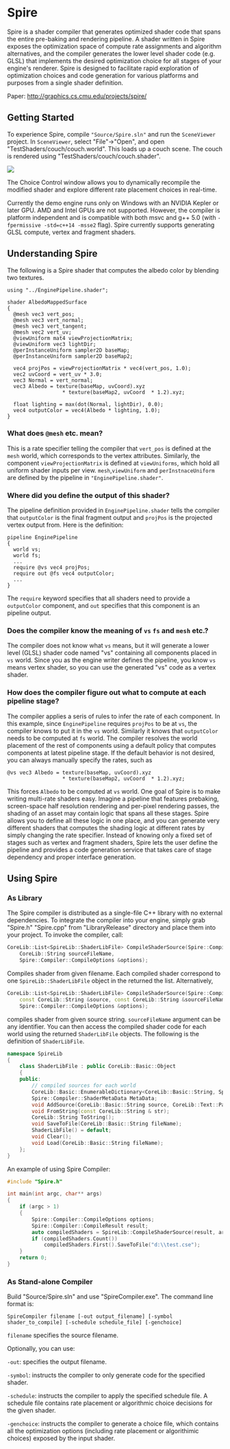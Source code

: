 # Spire
Spire is a shader compiler that generates optimized shader code that spans the entire pre-baking and rendering pipeline. A shader written in Spire exposes the optimization space of compute rate assignments and algorithm alternatives, and the compiler generates the lower level shader code (e.g. GLSL) that implements the desired optimization choice for all stages of your engine's renderer.  Spire is designed to facilitate rapid exploration of optimization choices and code generation for various platforms and purposes from a single shader definition.

Paper: http://graphics.cs.cmu.edu/projects/spire/

## Getting Started
To experience Spire, compile `"Source/Spire.sln"` and run the `SceneViewer` project. In `SceneViewer`, select "File"->"Open", and open "TestShaders/couch/couch.world". This loads up a couch scene. The couch is rendered using "TestShaders/couch/couch.shader".

![](https://github.com/csyonghe/Spire/blob/master/Docs/sceneViewer.jpg)

The Choice Control window allows you to dynamically recompile the modified shader and explore different rate placement choices in real-time.

Currently the demo engine runs only on Windows with an NVIDIA Kepler or later GPU. AMD and Intel GPUs are not supported. 
However, the compiler is platform independent and is compatible with both msvc and g++ 5.0 (with `-fpermissive -std=c++14 -msse2` flag). Spire currently supports generating GLSL compute, vertex and fragment shaders. 

## Understanding Spire
The following is a Spire shader that computes the albedo color by blending two textures.
```
using "../EnginePipeline.shader";

shader AlbedoMappedSurface
{
  @mesh vec3 vert_pos;
  @mesh vec3 vert_normal;
  @mesh vec3 vert_tangent;
  @mesh vec2 vert_uv; 
  @viewUniform mat4 viewProjectionMatrix;
  @viewUniform vec3 lightDir;
  @perInstanceUniform sampler2D baseMap;
  @perInstanceUniform sampler2D baseMap2;
	
  vec4 projPos = viewProjectionMatrix * vec4(vert_pos, 1.0);
  vec2 uvCoord = vert_uv * 3.0;
  vec3 Normal = vert_normal;
  vec3 Albedo = texture(baseMap, uvCoord).xyz 
	              * texture(baseMap2, uvCoord  * 1.2).xyz;
	
  float lighting = max(dot(Normal, lightDir), 0.0);
  vec4 outputColor = vec4(Albedo * lighting, 1.0);
}
```
### What does `@mesh` etc. mean?
This is a rate specifier telling the compiler that `vert_pos` is defined at the `mesh` world, which corresponds to the vertex attributes. Similarly, the component `viewProjectionMatrix` is defined at `viewUniforms`, which hold all uniform shader inputs per view. `mesh`,`viewUniform` and `perInstnaceUniform` are defined by the pipeline in `"EnginePipeline.shader"`.

### Where did you define the output of this shader?
The pipeline definition provided in `EnginePipeline.shader` tells the compiler that `outputColor` is the final fragment output and `projPos` is the projected vertex output from. Here is the definition:
```
pipeline EnginePipeline
{
  world vs;
  world fs;
  ...
  require @vs vec4 projPos;
  require out @fs vec4 outputColor;
  ...
}
```
The `require` keyword specifies that all shaders need to provide a `outputColor` component, and `out` specifies that this component is an pipeline output.
### Does the compiler know the meaning of `vs` `fs` and `mesh` etc.?
The compiler does not know what `vs` means, but it will generate a lower level (GLSL) shader code named "vs" containing all components placed in `vs` world. Since you as the engine writer defines the pipeline, you know `vs` means vertex shader, so you can use the generated "vs" code as a vertex shader.
### How does the compiler figure out what to compute at each pipeline stage?
The compiler applies a seris of rules to infer the rate of each component. In this example, since `EnginePipeline` requires `projPos` to be at `vs`, the compiler knows to put it in the `vs` world. Similarly it knows that `outputColor` needs to be computed at `fs` world. The compiler resolves the world placement of the rest of components using a default policy that computes components at latest pipeline stage.
If the default behavior is not desired, you can always manually specify the rates, such as
```
@vs vec3 Albedo = texture(baseMap, uvCoord).xyz 
	              * texture(baseMap2, uvCoord  * 1.2).xyz;
```
This forces `Albedo` to be computed at `vs` world. One goal of Spire is to make writing multi-rate shaders easy. Imagine a pipeline that features prebaking, screen-space half resolution rendering and per-pixel rendering passes, the shading of an asset may contain logic that spans all these stages. Spire allows you to define all these logic in one place, and you can generate very different shaders that computes the shading logic at different rates by simply changing the rate specifier. Instead of knowing only a fixed set of stages such as vertex and fragment shaders, Spire lets the user define the pipeline and provides a code generation service that takes care of stage dependency and proper interface generation.


## Using Spire
### As Library
The Spire compiler is distributed as a single-file C++ library with no external dependencies. To integrate the compiler into your engine, simply grab "Spire.h" "Spire.cpp" from "LibraryRelease" directory and place them into your project.
To invoke the compiler, call:
```c++
CoreLib::List<SpireLib::ShaderLibFile> CompileShaderSource(Spire::Compiler::CompileResult & result,
	CoreLib::String sourceFileName,
	Spire::Compiler::CompileOptions &options);
```
Compiles shader from given filename. Each compiled shader correspond to one `SpireLib::ShaderLibFile` object in the returned the list.
Alternatively,
```c++
CoreLib::List<SpireLib::ShaderLibFile> CompileShaderSource(Spire::Compiler::CompileResult & result,
	const CoreLib::String &source, const CoreLib::String &sourceFileName,
	Spire::Compiler::CompileOptions &options);
```
compiles shader from given source string. `sourceFileName` argument can be any identifier.
You can then access the compiled shader code for each world using the returned `ShaderLibFile` objects. The following is the definition of `ShaderLibFile`.
```c++
namespace SpireLib
{
	class ShaderLibFile : public CoreLib::Basic::Object
	{
	public:
		// compiled sources for each world
		CoreLib::Basic::EnumerableDictionary<CoreLib::Basic::String, Spire::Compiler::CompiledShaderSource> Sources; 
		Spire::Compiler::ShaderMetaData MetaData;
		void AddSource(CoreLib::Basic::String source, CoreLib::Text::Parser & parser);
		void FromString(const CoreLib::String & str);
		CoreLib::String ToString();
		void SaveToFile(CoreLib::Basic::String fileName);
		ShaderLibFile() = default;
		void Clear();
		void Load(CoreLib::Basic::String fileName);
	};
}
```
An example of using Spire Compiler:
```c++
#include "Spire.h"

int main(int argc, char** args)
{
	if (argc > 1)
	{
		Spire::Compiler::CompileOptions options;
		Spire::Compiler::CompileResult result;
		auto compiledShaders = SpireLib::CompileShaderSource(result, args[1], options);
		if (compiledShaders.Count())
			compiledShaders.First().SaveToFile("d:\\test.cse");
	}
    return 0;
}
```
### As Stand-alone Compiler
Build "Source/Spire.sln" and use "SpireCompiler.exe". The command line format is:
```
SpireCompiler filename [-out output_filename] [-symbol shader_to_compile] [-schedule schedule_file] [-genchoice]
```
`filename` specifies the source filename.

Optionally, you can use:

`-out`: specifies the output filename.

`-symbol`: instructs the compiler to only generate code for the specified shader.

`-schedule`: instructs the compiler to apply the specified schedule file. A schedule file contains rate placement or algorithmic choice decisions for the given shader.

`-genchoice`: instructs the compiler to generate a choice file, which contains all the optimization options (including rate placement or algorithimic choices) exposed by the input shader.
